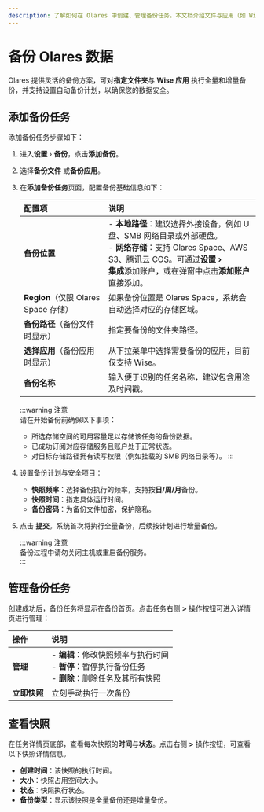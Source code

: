 ```yaml
---
description: 了解如何在 Olares 中创建、管理备份任务。本文档介绍文件与应用（如 Wise）的全量与增量备份，支持本地、外部和云存储方案。
---
```


# 备份 Olares 数据

Olares 提供灵活的备份方案，可对**指定文件夹**与 **Wise 应用** 执行全量和增量备份，并支持设置自动备份计划，以确保您的数据安全。

## 添加备份任务

添加备份任务步骤如下：

1. 进入**设置** › **备份**，点击**添加备份**。
2. 选择**备份文件** 或**备份应用**。
3. 在**添加备份任务**页面，配置备份基础信息如下：

    | 配置项                            | 说明                                                                                                                                   |
    |:-------------------------------|:-------------------------------------------------------------------------------------------------------------------------------------|
    | **备份位置**                       | - **本地路径**：建议选择外接设备，例如 U 盘、SMB 网络目录或外部硬盘。<br> - **网络存储**：支持 Olares Space、AWS S3、腾讯云 COS。可通过**设置 ›<br/> 集成**添加账户，或在弹窗中点击**添加账户**直接添加。 |
    | **Region**（仅限 Olares Space 存储） | 如果备份位置是 Olares Space，系统会自动选择对应的存储区域。                                                                                                 |
    | **备份路径**（备份文件时显示）              | 指定要备份的文件夹路径。                                                                                                                         |
    | **选择应用**（备份应用时显示）              | 从下拉菜单中选择需要备份的应用，目前仅支持 Wise。                                                                                                          |
    | **备份名称**                       | 输入便于识别的任务名称，建议包含用途及时间戳。                                                                                                              |


    :::warning 注意  
    请在开始备份前确保以下事项：

    - 所选存储空间的可用容量足以存储该任务的备份数据。
    - 已成功订阅对应存储服务且账户处于正常状态。
    - 对目标存储路径拥有读写权限（例如挂载的 SMB 网络目录等）。
    :::

4. 设置备份计划与安全项目：
   - **快照频率**：选择备份执行的频率，支持按**日/周/月**备份。
   - **快照时间**：指定具体运行时间。
   - **备份密码**：为备份文件加密，保护隐私。
5. 点击 **提交**。系统首次将执行全量备份，后续按计划进行增量备份。

    :::warning 注意  
    备份过程中请勿关闭主机或重启备份服务。  
    :::

## 管理备份任务

创建成功后，备份任务将显示在备份首页。点击任务右侧 **>** 操作按钮可进入详情页进行管理：

| 操作     | 说明                                                                  |
|:-------|:--------------------------------------------------------------------|
| **管理** | - **编辑**：修改快照频率与执行时间<br/>- **暂停**：暂停执行备份任务 <br/>- **删除**：删除任务及其所有快照 |
| **立即快照** | 立刻手动执行一次备份                                                          

## 查看快照

在任务详情页底部，查看每次快照的**时间**与**状态**。点击右侧 **>** 操作按钮，可查看以下快照详情信息。

- **创建时间**：该快照的执行时间。
- **大小**：快照占用空间大小。
- **状态**：快照执行状态。
- **备份类型**：显示该快照是全量备份还是增量备份。